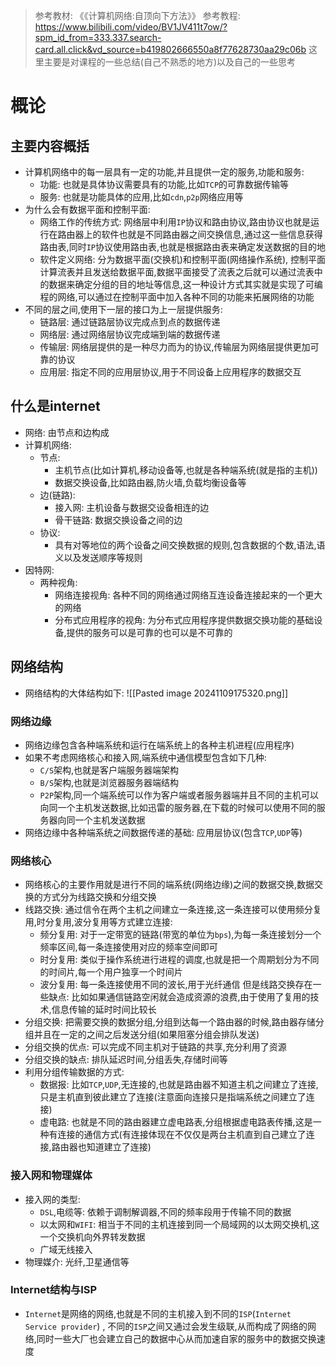 > 参考教材:  《《计算机网络:自顶向下方法》》
> 参考教程:    https://www.bilibili.com/video/BV1JV411t7ow/?spm_id_from=333.337.search-card.all.click&vd_source=b419802666550a8f77628730aa29c06b
> 这里主要是对课程的一些总结(自己不熟悉的地方)以及自己的一些思考
# 概论
## 主要内容概括
- 计算机网络中的每一层具有一定的功能,并且提供一定的服务,功能和服务:
	- 功能: 也就是具体协议需要具有的功能,比如`TCP`的可靠数据传输等
	- 服务: 也就是功能具体的应用,比如`cdn`,`p2p`网络应用等
- 为什么会有数据平面和控制平面:
	- 网络工作的传统方式: 网络层中利用`IP`协议和路由协议,路由协议也就是运行在路由器上的软件也就是不同路由器之间交换信息,通过这一些信息获得路由表,同时`IP`协议使用路由表,也就是根据路由表来确定发送数据的目的地
	- 软件定义网络:  分为数据平面(交换机)和控制平面(网络操作系统), 控制平面计算流表并且发送给数据平面,数据平面接受了流表之后就可以通过流表中的数据来确定分组的目的地址等信息,这一种设计方式其实就是实现了可编程的网络,可以通过在控制平面中加入各种不同的功能来拓展网络的功能
- 不同的层之间,使用下一层的接口为上一层提供服务:
	- 链路层: 通过链路层协议完成点到点的数据传递
	- 网络层: 通过网络层协议完成端到端的数据传递
	- 传输层: 网络层提供的是一种尽力而为的协议,传输层为网络层提供更加可靠的协议
	- 应用层: 指定不同的应用层协议,用于不同设备上应用程序的数据交互
## 什么是internet
- 网络:   由节点和边构成
- 计算机网络:
	- 节点: 
		- 主机节点(比如计算机,移动设备等,也就是各种端系统(就是指的主机))
		- 数据交换设备,比如路由器,防火墙,负载均衡设备等
	- 边(链路):
		- 接入网: 主机设备与数据交设备相连的边
		- 骨干链路: 数据交换设备之间的边
	- 协议: 
		- 具有对等地位的两个设备之间交换数据的规则,包含数据的个数,语法,语义以及发送顺序等规则
- 因特网:
	- 两种视角:
		- 网络连接视角: 各种不同的网络通过网络互连设备连接起来的一个更大的网络
		- 分布式应用程序的视角: 为分布式应用程序提供数据交换功能的基础设备,提供的服务可以是可靠的也可以是不可靠的
## 网络结构
- 网络结构的大体结构如下:
![[Pasted image 20241109175320.png]]
### 网络边缘
- 网络边缘包含各种端系统和运行在端系统上的各种主机进程(应用程序)
- 如果不考虑网络核心和接入网,端系统中通信模型包含如下几种:
	- `C/S`架构,也就是客户端服务器端架构
	- `B/S`架构,也就是浏览器服务器端结构
	- `P2P`架构,同一个端系统可以作为客户端或者服务器端并且不同的主机可以向同一个主机发送数据,比如迅雷的服务器,在下载的时候可以使用不同的服务器向同一个主机发送数据
- 网络边缘中各种端系统之间数据传递的基础: 应用层协议(包含`TCP`,`UDP`等)
### 网络核心
- 网络核心的主要作用就是进行不同的端系统(网络边缘)之间的数据交换,数据交换的方式分为线路交换和分组交换
- 线路交换:  通过信令在两个主机之间建立一条连接,这一条连接可以使用频分复用,时分复用,波分复用等方式建立连接:
	- 频分复用: 对于一定带宽的链路(带宽的单位为`bps`),为每一条连接划分一个频率区间,每一条连接使用对应的频率空间即可
	- 时分复用: 类似于操作系统进行进程的调度,也就是把一个周期划分为不同的时间片,每一个用户独享一个时间片
	- 波分复用: 每一条连接使用不同的波长,用于光纤通信
但是线路交换存在一些缺点: 比如如果通信链路空闲就会造成资源的浪费,由于使用了复用的技术,信息传输的延时时间比较长
- 分组交换: 把需要交换的数据分组,分组到达每一个路由器的时候,路由器存储分组并且在一定的之间之后发送分组(如果阻塞分组会排队发送)
- 分组交换的优点: 可以完成不同主机对于链路的共享,充分利用了资源
- 分组交换的缺点: 排队延迟时间,分组丢失,存储时间等
- 利用分组传输数据的方式:
	- 数据报: 比如`TCP`,`UDP`,无连接的,也就是路由器不知道主机之间建立了连接,只是主机直到彼此建立了连接(注意面向连接只是指端系统之间建立了连接)
	- 虚电路: 也就是不同的路由器建立虚电路表,分组根据虚电路表传播,这是一种有连接的通信方式(有连接体现在不仅仅是两台主机直到自己建立了连接,路由器也知道建立了连接)
### 接入网和物理媒体
- 接入网的类型:
	- `DSL`,电缆等: 依赖于调制解调器,不同的频率段用于传输不同的数据
	- 以太网和`WIFI`: 相当于不同的主机连接到同一个局域网的以太网交换机,这一个交换机向外界转发数据
	- 广域无线接入
- 物理媒介: 光纤,卫星通信等
### Internet结构与ISP
- `Internet`是网络的网络,也就是不同的主机接入到不同的`ISP`(`Internet Service provider`) , 不同的`ISP`之间又通过会发生级联,从而构成了网络的网络,同时一些大厂也会建立自己的数据中心从而加速自家的服务中的数据交换速度
